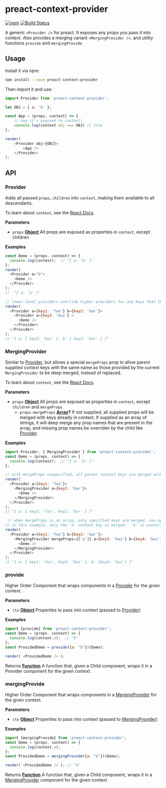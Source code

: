 # preact-context-provider

[![npm](https://img.shields.io/npm/v/preact-context-provider.svg)](http://npm.im/preact-context-provider)
[![Build Status](https://travis-ci.org/synacor/preact-context-provider.svg?branch=master)](https://travis-ci.org/synacor/preact-context-provider)

A generic `<Provider />` for preact. It exposes any props you pass it into context.  Also provides a merging variant  `<MergingProvider />`, and utility functions `provide` and `mergingProvide`

## Usage

Install it via npm:

```sh
npm install --save preact-context-provider
```

Then import it and use:

```js
import Provider from 'preact-context-provider';

let OBJ = { a: 'b' };

const App = (props, context) => {
	// now it's exposed to context!
	console.log(context.obj === OBJ) // true
};

render(
	<Provider obj={OBJ}>
		<App />
	</Provider>
);
```

## API

<!-- Generated by documentation.js. Update this documentation by updating the source code. -->

### Provider

Adds all passed `props`, `children` into `context`, making them available to all descendants.

To learn about `context`, see the [React Docs](https://facebook.github.io/react/docs/context.html).

**Parameters**

-   `props` **[Object](https://developer.mozilla.org/docs/Web/JavaScript/Reference/Global_Objects/Object)** All props are exposed as properties in `context`, except children

**Examples**

```javascript
const Demo = (props, context) => {
  console.log(context);  // "{ a: 'b' }"
};
render(
  <Provider a="b">
    <Demo />
  </Provider>
);
//	"{ a: 'b' }"

// lower-level providers override higher providers for any keys that they define
render(
  <Provider a={key1: 'foo'} b={key2: 'bar'}>
    <Provider a={key3: 'buz'} >
      <Demo />
    </Provider>
  </Provider>
);
// "{ a: { key3: 'buz' }, b: { key2: 'bar' } }"
```

### MergingProvider

Similar to [Provider](#provider), but allows a special `mergeProps` prop to allow parent supplied context keys with the same name as those
provided by the current `MergingProvider` to be deep merged, instead of replaced.

To learn about `context`, see the [React Docs](https://facebook.github.io/react/docs/context.html).

**Parameters**

-   `props` **[Object](https://developer.mozilla.org/docs/Web/JavaScript/Reference/Global_Objects/Object)** All props are exposed as properties in `context`, except `children` and `mergeProps`
    -   `props.mergeProps` **[Array](https://developer.mozilla.org/docs/Web/JavaScript/Reference/Global_Objects/Array)?** If not supplied, all supplied props will be merged with keys already in context.  If supplied as an array of strings,
        it will deep merge any prop names that are present in the array, and missing prop names be overriden by the child like [Provider](#provider).

**Examples**

```javascript
import Provider, { MergingProvider } from 'preact-context-provider';
const Demo = (props, context) => {
  console.log(context);  // "{ a: 'b' }"
};

// with mergeProps unspecified, all parent context keys are merged with the ones presently supplied, parent values taking precedence
render(
  <Provider a={key1: 'foo'}>
    <MergingProvider a={key2: 'bar'}>
      <Demo />
    </MergingProvider>
  </Provider>
);
// "{ a: { key1: 'foo', key2: 'bar' } }"

 // when mergeProps is an array, only specified keys are merged, non-specified keys get their value from current node
// in this example, only the 'a' context key is merged.  'b' is overwritten by the lower node
render(
  <Provider a={key1: 'foo'} b={key2: 'bar'}>
    <MergingProvider mergeProps={['a']} a={key3: 'baz'} b={key4: 'buz'}>
      <Demo />
    </MergingProvider>
  </Provider>
);
// "{ a: { key1: 'foo', key3: 'baz' }, b: {key4: 'buz'} }"
```

### provide

Higher Order Component that wraps components in a [Provider](#provider) for the given context.

**Parameters**

-   `ctx` **[Object](https://developer.mozilla.org/docs/Web/JavaScript/Reference/Global_Objects/Object)** Properties to pass into context (passed to [Provider](#provider))

**Examples**

```javascript
import {provide} from 'preact-context-provider';
const Demo = (props, context) => {
  console.log(context.a);  // "b"
};
const ProvidedDemo = provide({a: "b"})(Demo);

render( <ProvidedDemo /> );
```

Returns **[Function](https://developer.mozilla.org/docs/Web/JavaScript/Reference/Statements/function)** A function that, given a Child component, wraps it in a Provider component for the given context.

### mergingProvide

Higher Order Component that wraps components in a [MergingProvider](#mergingprovider) for the given context.

**Parameters**

-   `ctx` **[Object](https://developer.mozilla.org/docs/Web/JavaScript/Reference/Global_Objects/Object)** Properties to pass into context (passed to [MergingProvider](#mergingprovider))

**Examples**

```javascript
import {mergingProvide} from 'preact-context-provider';
const Demo = (props, context) => {
  console.log(context.a);
};
const ProvidedDemo = mergingProvide({a: "b"})(Demo);

render( <ProvidedDemo /> ); // "b"
```

Returns **[Function](https://developer.mozilla.org/docs/Web/JavaScript/Reference/Statements/function)** A function that, given a Child component, wraps it in a [MergingProvider](#mergingprovider) component for the given context.
